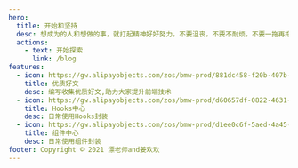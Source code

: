 ```yaml
---
hero:
  title: 开始和坚持
  desc: 想成为的人和想做的事，就打起精神好好努力，不要沮丧，不要不耐烦，不要一拖再拖。好好开始和好好坚持，会让我们走的更稳更远吧
  actions:
    - text: 开始探索
      link: /blog
features:
  - icon: https://gw.alipayobjects.com/zos/bmw-prod/881dc458-f20b-407b-947a-95104b5ec82b/k79dm8ih_w144_h144.png
    title: 优质好文
    desc: 编写收集优质好文,助力大家提升前端技术
  - icon: https://gw.alipayobjects.com/zos/bmw-prod/d60657df-0822-4631-9d7c-e7a869c2f21c/k79dmz3q_w126_h126.png
    title: Hooks中心
    desc: 日常使用Hooks封装
  - icon: https://gw.alipayobjects.com/zos/bmw-prod/d1ee0c6f-5aed-4a45-a507-339a4bfe076c/k7bjsocq_w144_h144.png
    title: 组件中心
    desc: 日常使用组件封装
footer: Copyright © 2021 漂老师and姜欢欢
---
```

